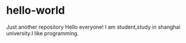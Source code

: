 # hello-world
Just another repository
Hello everyone!
I am student,study in shanghai university.I like programming.
